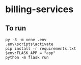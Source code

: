 # billing-services

## To run

```shell
py -3 -m venv .env
.env\scripts\activate
pip install -r requirements.txt
$env:FLASK_APP = "app"
python -m flask run
```